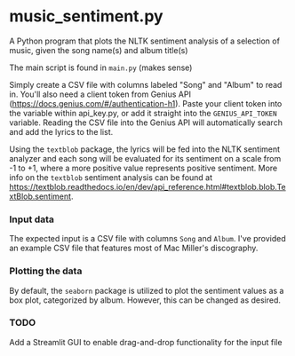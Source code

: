 # music_sentiment.py
A Python program that plots the NLTK sentiment analysis of a selection of music, given the song name(s) and album title(s)

The main script is found in ```main.py``` (makes sense)

Simply create a CSV file with columns labeled "Song" and "Album" to read in. You'll also need a client token from Genius API (https://docs.genius.com/#/authentication-h1).
Paste your client token into the variable within api_key.py, or add it straight into the ```GENIUS_API_TOKEN``` variable. Reading the CSV file into the Genius API will automatically search and add the lyrics to the list.

Using the ```textblob``` package, the lyrics will be fed into the NLTK sentiment analyzer and each song will be evaluated for its sentiment on a scale from -1 to +1, where a more positive value represents positive sentiment.
More info on the ```textblob``` sentiment analysis can be found at https://textblob.readthedocs.io/en/dev/api_reference.html#textblob.blob.TextBlob.sentiment.

### Input data
The expected input is a CSV file with columns ```Song``` and ```Album```. I've provided an example CSV file that features most of Mac Miller's discography.

### Plotting the data
By default, the ```seaborn``` package is utilized to plot the sentiment values as a box plot, categorized by album. However, this can be changed as desired.

### TODO
Add a Streamlit GUI to enable drag-and-drop functionality for the input file
